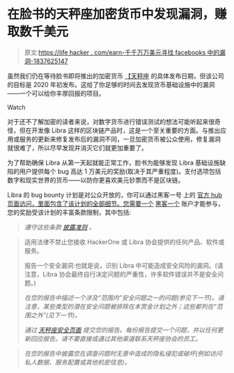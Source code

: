 # 在脸书的天秤座加密货币中发现漏洞，赚取数千美元

> 原文:[https://life hacker . com/earn-千千万万美元寻找 facebooks 中的漏洞-1837625147](https://lifehacker.com/earn-thousands-of-dollars-for-finding-bugs-in-facebooks-1837625147)

虽然我们仍在等待脸书即将推出的加密货币 [【天秤座](https://gizmodo.com/congress-demands-facebook-put-brakes-on-libra-cryptocur-1836073691) 的具体发布日期，但该公司的目标是 2020 年初发布。这给了你足够的时间去发现货币基础设施中的漏洞——一个可以给你丰厚回报的项目。

Watch

对于还不了解加密的读者来说，对数字货币进行错误测试的想法可能听起来很奇怪，但在开发像 Libra 这样的区块链产品时，这是一个至关重要的方面。与推出应用或服务的更新来修复发布后的漏洞不同，一旦加密货币被公众使用，修复漏洞 就很难了，所以尽早发现并消灭它们就更加重要了。

为了帮助确保 Libra 从第一天起就能正常工作，脸书为能够发现 Libra 基础设施缺陷的用户提供每个 bug 高达 1 万美元的奖励(取决于其严重程度)。支付选项包括数字和现实世界的货币——以防你更喜欢美元钞票而不是区块链。

Libra 的 bug bounty 计划是对公众开放的，你可以通过黑客一号 上的 [官方 hub 页面访问，里面包含了该计划的全部细节。您需要一个](https://hackerone.com/libra) [黑客一个](https://hackerone.com/sign_up) 账户才能参与，您的奖励受该计划的丰富条款限制，其中包括:

> *遵守这些条款* [*披露准则*](https://www.hackerone.com/disclosure-guidelines) *。*

> 适用法律不禁止您接收 HackerOne 或 Libra 协会提供的任何产品、软件或服务。
> 
> 报告一个安全漏洞:也就是说，识别 Libra 中可能造成安全风险的漏洞。(请注意，Libra 协会最终自行决定问题的严重性，许多软件错误并不是安全问题。)
> 
> *在您的报告中描述一个涉及“范围内”安全问题之一的问题(参见下一节)。请注意，某些类型的潜在安全问题被排除在本赏金计划之外；这些都列在“范围之外”(见下一节)。*
> 
> *通过* [*天秤座安全页面*](http://hackerone.com/libra) *提交您的报告。每份报告提交一个问题，并以任何更新回应报告。请不要直接或通过其他渠道联系天秤座协会的员工。*

> *在您的报告中披露您在调查问题时无意中造成的隐私侵犯或破坏(例如访问私人数据、服务配置或其他机密信息)。*
